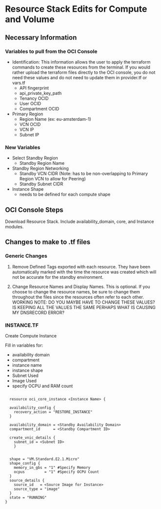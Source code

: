 

# Resource Stack Edits for Compute and Volume


## Necessary Information

### Variables to pull from the OCI Console

- Identification: This information allows the user to apply the terraform commands to create these resources from the terminal. If you would rather upload the terraform files directly to the OCI console, you do not need these values and do not need to update them in provider.tf or vars.tf
    - API fingerprint
    - api_private_key_path
    - Tenancy OCID
    - User OCID
    - Compartment OCID
- Primary Region
    - Region Name (ex: eu-amsterdam-1)
    - VCN OCID              
    - VCN IP                
    - Subnet IP                  

### New Variables

- Select Standby Region     
    - Standby Region Name 
- Standby Region Networking
    - Standby VCN CIDR (Note: has to be non-overlapping to Primary Region VCN to allow for Peering)
    - Standby Subnet CIDR 
 -    Instance Shape
      - needs to be defined for each compute shape                                              


## OCI Console Steps

 Download Resource Stack. Include availability_domain, core, and Instance modules.
 
## Changes to make to .tf files

### Generic Changes

1. Remove Defined Tags exported with each resource. They have been automatically marked with the time the resource was created which will not be accurate for the standby environment.

2. Change Resource Names and Display Names. This is optional. If you choose to change the resource names, be sure to change them throughout the files since the resources often refer to each other. 
WORKING NOTE: DO YOU MAYBE HAVE TO CHANGE THESE VALUES? IS KEEPING ALL THE VALUES THE SAME PERHAPS WHAT IS CAUSING MY DNSRECORD ERROR?



### INSTANCE.TF

Create Compute Instance

 Fill in variables for:
 - availability domain
 - compartment
 - instance name
 - instance shape
 - Subnet Used
 - Image Used
 - specify OCPU and RAM count
   
```
   
  resource oci_core_instance <Instance Name> {
  
  availability_config {
    recovery_action = "RESTORE_INSTANCE"
  }
  
  availability_domain = <Standby Availability Domain>
  compartment_id      = <Standby Compartment ID>
  
  create_vnic_details {
    subnet_id = <Subnet ID>
	}

  
  shape = "VM.Standard.E2.1.Micro"
  shape_config {
    memory_in_gbs = "1" #Specify Memory
    ocpus         = "1" #Specify OCPU Count
  }
  source_details {
    source_id   = <Source Image for Instance>
    source_type = "image"
  }
  state = "RUNNING"
}

```
